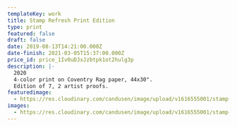 ```yaml
---
templateKey: work
title: Stamp Refresh Print Edition
type: print
featured: false
draft: false
date: 2019-08-13T14:21:00.000Z
date-finish: 2021-03-05T15:37:00.000Z
price_id: price_1Iv0uDJxJzbtpk1ot2hulg3p
description: |-
  2020
  4-color print on Coventry Rag paper, 44x30".
  Edition of 7, 2 artist proofs.
featuredimage:
  - https://res.cloudinary.com/candusen/image/upload/v1616555001/stamp-refresh-pic-straightened2_u5ttd4.jpg
images:
  - https://res.cloudinary.com/candusen/image/upload/v1616555001/stamp-refresh-pic-straightened2_u5ttd4.jpg
---
```

